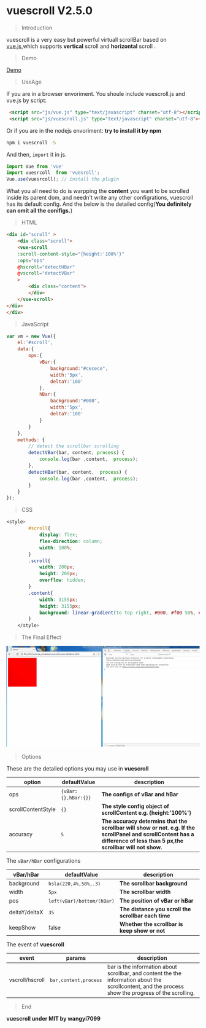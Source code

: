 # vuescroll V2.5.0
> Introduction

vuescroll is a very easy but powerful virtuall scrollBar based on [vue.js](https://github.com/vuejs/vue),which supports **vertical** scroll and **horizontal** scroll .

> Demo

[Demo](https://wangyi7099.github.io/vuescroll/)

> UseAge

If you are in a browser envoriment. You shoule include vuescroll.js and vue.js by script:
```html
 <script src="js/vue.js" type="text/javascript" charset="utf-8"></script>
 <script src="js/vuescroll.js" type="text/javascript" charset="utf-8"></script>

```
Or if you are in the nodejs envoriment:
**try to install it by npm**
```bash
npm i vuescroll -S
```
And then, `import` it in js. 
```javascript
import Vue from 'vue'
import vuesrcoll  from 'vuesroll';
Vue.use(vuesrcoll); // install the plugin
```
What you all need to do is warpping the **content** you want to be scrolled inside its parent dom, and needn't write any other configrations, vuescroll has its default config. And the below is the detailed config(**You definitely can omit all the conifigs.**)

> HTML
```html
<div id="scroll" >
	<div class="scroll">
	<vue-scroll  
	:scroll-content-style="{height:'100%'}" 
	:ops="ops"
	@hscroll="detectHBar"
	@vscroll="detectVBar"
	>
		<div class="content">
		</div>
	</vue-scroll>
</div>
</div> 
```
>JavaScript
```javascript
var vm = new Vue({
	el:'#scroll',
	data:{
		ops:{
			vBar:{
				background:"#cecece",
				width:'5px',
				deltaY:'100'
			},
			hBar:{
				background:"#000",
				width:'5px',
				deltaY:'100'
			}	
		}
	},
	methods: {
		// detect the scrollbar scrolling
		detectVBar(bar, content, process) { 
			console.log(bar ,content,  process);
		},
		detectHBar(bar, content,  process) {
			console.log(bar ,content,  process);
		}
	}
});
```
> CSS
```css
<style>
		#scroll{
			display: flex;
			flex-direction: column;
			width: 100%;
		}
		.scroll{
			width: 200px;
			height: 200px;
			overflow: hidden;
		}
		.content{
			width: 3155px;
			height: 3155px;
			background: linear-gradient(to top right, #000, #f00 50%, #090);
		}
	</style>
```

> The Final Effect

![pic](https://github.com/wangyi7099/pictureCdn/blob/master/allPic/others/vuescroll.gif?raw=true)

> Options

These are the detailed options you may use in **vuescroll**

option|defaultValue|description
-----|------------|----
ops|`{vBar:{},hBar:{}}`| **The configs of vBar and hBar**
scrollContentStyle|`{}`| **The style config object of scrollContent e.g. {height:'100%'}**
accuracy|`5`| **The accuracy determins that the scrollbar will show or not. e.g. If the scrollPanel and scrollContent has a difference of less than 5 px,the scrollbar will not show.**

The `vBar/hBar` configurations

vBar/hBar|defaultValue|description
-----|------------|----
background|`hsla(220,4%,58%,.3)`|**The scrollbar background**
width|`5px`|**The scrollbar width**
pos|`left(vBar)/bottom/(hBar)`|**The position of vBar or hBar**
deltaY/deltaX|`35`|**The distance you scroll the scrollbar each time**
keepShow|false|**Whether the scrollbar is keep show or not**

The event of **vuescroll**

event|params|description
-----|------------|----
vscroll/hscroll|`bar,content,process`|bar is the information about scrollbar, and content the the information about the scrollcontent, and the process show the progress of the scrolling.

> End

**vuescroll under MIT by wangyi7099**
